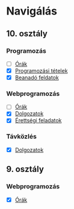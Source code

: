 # Navigálás

## 10. osztály

### Programozás

- [ ] [Órák](https://github.com/Zan1456/2022a/tree/main/Programozas10A/%C3%93r%C3%A1k)
- [X] [Programozási tételek](https://github.com/Zan1456/2022a/blob/main/Programozas10A/Tetelek/T%C3%A9telek.md)
- [X] [Beanadó feldatok](https://github.com/Zan1456/2022a/tree/main/Programozas10A/Beadando)

### Webprogramozás

- [ ] [Órák](https://github.com/Zan1456/2022a/tree/main/WebProg10A/%C3%93r%C3%A1k)
- [X] [Dolgozatok](https://github.com/Zan1456/2022a/tree/main/WebProg10A/Dolgozatok)
- [X] [Érettségi feladatok](https://github.com/Zan1456/2022a/tree/main/WebProg10A/%C3%89retts%C3%A9gi%20feladatok)

### Távközlés

- [X] [Dolgozatok](https://github.com/Zan1456/2022a/tree/main/T%C3%A1vk%C3%B6zl%C3%A9s10A/Dolgozatok)

## 9. osztály

### Webprogramozás

- [X] [Órák](https://github.com/Zan1456/2022a/tree/main/WebProg09A)
